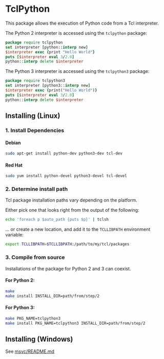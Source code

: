 # TclPython

This package allows the execution of Python code from a Tcl interpreter.


The Python 2 interpreter is accessed using the `tclpython` package:

```tcl
package require tclpython
set interpreter [python::interp new]
$interpreter exec {print "Hello World"}
puts [$interpreter eval 3/2.0]
python::interp delete $interpreter
```

The Python 3 interpreter is accessed using the `tclpython3` package:

```tcl
package require tclpython3
set interpreter [python3::interp new]
$interpreter exec {print("Hello World")}
puts [$interpreter eval 3/2.0]
python::interp delete $interpreter
```

## Installing (Linux)

### 1. Install Dependencies

#### Debian
```bash
sudo apt-get install python-dev python3-dev tcl-dev
```

#### Red Hat
```bash
sudo yum install python-devel python3-devel tcl-devel
```

### 2. Determine install path
Tcl package installation paths vary depending on the platform.

Either pick one that looks right from the output of the following:

```bash
echo 'foreach p $auto_path {puts $p}' | tclsh
```

... or create a new location, and add it to the `TCLLIBPATH` environment variable:

```bash
export TCLLIBPATH=$TCLLIBPATH:/path/to/my/tcl/packages
```

### 3. Compile from source
Installations of the package for Python 2 and 3 can coexist.

#### For Python 2:

```bash
make
make install INSTALL_DIR=path/from/step/2
```
#### For Python 3:

```bash
make PKG_NAME=tclpython3
make install PKG_NAME=tclpython3 INSTALL_DIR=path/from/step/2
```

## Installing (Windows)
See [msvc/README.md](msvc/README.md)
